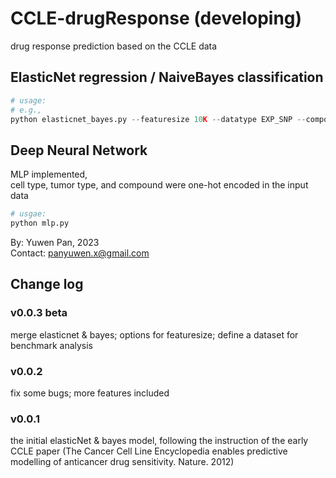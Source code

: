 # CCLE-drugResponse (developing)
drug response prediction based on the CCLE data


## ElasticNet regression / NaiveBayes classification 

```python
# usage:
# e.g., 
python elasticnet_bayes.py --featuresize 10K --datatype EXP_SNP --compound separate --modeltype elasticnet --out elasticnet.10K.EXP_SNP.separate
```

## Deep Neural Network   

MLP implemented,      
cell type, tumor type, and compound were one-hot encoded in the input data    

```python
# usgae:    
python mlp.py    
```


By: Yuwen Pan, 2023  
Contact: [panyuwen.x@gmail.com](mailto:panyuwen.x@gmail.com)


## Change log
### v0.0.3 beta

merge elasticnet & bayes; options for featuresize; define a dataset for benchmark analysis    


### v0.0.2

fix some bugs; more features included


### v0.0.1

the initial elasticNet & bayes model, following the instruction of the early CCLE paper (The Cancer Cell Line Encyclopedia enables predictive modelling of anticancer drug sensitivity. Nature. 2012)   





